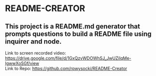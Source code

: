 # README-CREATOR

## This project is a README.md generator that prompts questions to build a README file using inquirer and node.

Link to screen recorded video: https://drive.google.com/file/d/1GxQzvWDOWhSJ_JwUZiIqMe-IgwwXoSGf/view <br>
Link to Repo: https://github.com/rpwysocki/README-Creator

